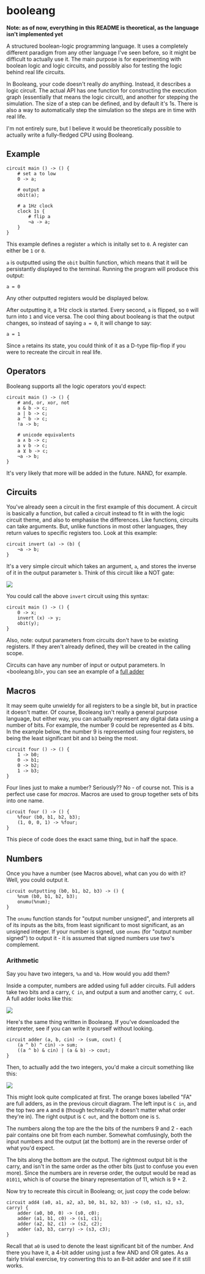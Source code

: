 # booleang

**Note: as of now, everything in this README is theoretical, as the language isn't implemented yet**

A structured boolean-logic programming language. It uses a completely different paradigm from any other language I've seen before, so it might be difficult to actually use it. The main purpose is for experimenting with boolean logic and logic circuits, and possibly also for testing the logic behind real life circuits.

In Booleang, your code doesn't really _do_ anything. Instead, it describes a logic circuit. The actual API has one function for constructing the execution graph (essentially that means the logic circuit), and another for stepping the simulation. The size of a step can be defined, and by default it's 1s. There is also a way to automatically step the simulation so the steps are in time with real life.

I'm not entirely sure, but I believe it would be theoretically possible to actually write a fully-fledged CPU using Booleang.

## Example

```
circuit main () -> () {
    # set a to low
    0 -> a;

    # output a
    obit(a);

    # a 1Hz clock
    clock 1s {
        # flip a
        ¬a -> a;
    }
}
```

This example defines a register `a` which is initally set to `0`. A register can either be `1` or `0`.

`a` is outputted using the `obit` builtin function, which means that it will be persistantly displayed to the terminal. Running the program will produce this output:

```
a = 0
```

Any other outputted registers would be displayed below.

After outputting it, a 1Hz clock is started. Every second, `a` is flipped, so `0` will turn into `1` and vice versa. The cool thing about booleang is that the output changes, so instead of saying `a = 0`, it will change to say:

```
a = 1
```

Since `a` retains its state, you could think of it as a D-type flip-flop if you were to recreate the circuit in real life.

## Operators

Booleang supports all the logic operators you'd expect:

```
circuit main () -> () {
    # and, or, xor, not
    a & b -> c;
    a | b -> c;
    a ^ b -> c;
    !a -> b;

    # unicode equivalents
    a ∧ b -> c;
    a ∨ b -> c;
    a ⊻ b -> c;
    ¬a -> b;
}
```

It's very likely that more will be added in the future. NAND, for example.

## Circuits

You've already seen a circuit in the first example of this document. A circuit is basically a function, but called a circuit instead to fit in with the logic circuit theme, and also to emphasise the differences. Like functions, circuits can take arguments. But, unlike functions in most other languages, they return values to specific registers too. Look at this example:

```
circuit invert (a) -> (b) {
    ¬a -> b;
}
```

It's a very simple circuit which takes an argument, `a`, and stores the inverse of it in the output parameter `b`. Think of this circuit like a NOT gate:

![](assets/invert.png)

You could call the above `invert` circuit using this syntax:

```
circuit main () -> () {
    0 -> x;
    invert (x) -> y;
    obit(y);
}
```

Also, note: output parameters from circuits don't have to be existing registers. If they aren't already defined, they will be created in the calling scope.

Circuits can have any number of input or output parameters. In <booleang.bl>, you can see an example of a [full adder](https://en.wikipedia.org/wiki/Adder_%28electronics%29#Full_adder)

## Macros

It may seem quite unwieldy for all registers to be a single bit, but in practice it doesn't matter. Of course, Booleang isn't really a general purpose language, but either way, you can actually represent any digital data using a number of bits. For example, the number 9 could be represented as 4 bits. In the example below, the number 9 is represented using four registers, `b0` being the least significant bit and `b3` being the most.

```
circuit four () -> () {
    1 -> b0;
    0 -> b1;
    0 -> b2;
    1 -> b3;
}
```

Four lines just to make a number? Seriously?? No - of course not. This is a perfect use case for _macros_. Macros are used to group together sets of bits into one name.

```
circuit four () -> () {
    %four (b0, b1, b2, b3);
    (1, 0, 0, 1) -> %four;
}
```

This piece of code does the exact same thing, but in half the space.

## Numbers

Once you have a number (see Macros above), what can you do with it? Well, you could output it.

```
circuit outputting (b0, b1, b2, b3) -> () {
    %num (b0, b1, b2, b3);
    onumu(%num);
}
```

The `onumu` function stands for "output number unsigned", and interprets all of its inputs as the bits, from least significant to most significant, as an unsigned integer. If your number is signed, use `onums` (for "output number signed") to output it - it is assumed that signed numbers use two's complement.

### Arithmetic

Say you have two integers, `%a` and `%b`. How would you add them?

Inside a computer, numbers are added using full adder circuits. Full adders take two bits and a carry, `C in`, and output a sum and another carry, `C out`. A full adder looks like this:

![](assets/full-adder.png)

Here's the same thing written in Booleang. If you've downloaded the interpreter, see if you can write it yourself without looking.

```
circuit adder (a, b, cin) -> (sum, cout) {
    (a ^ b) ^ cin) -> sum;
    ((a ^ b) & cin) | (a & b) -> cout;
}
```

Then, to actually add the two integers, you'd make a circuit something like this:

![](assets/4-bit-adder.png)

This might look quite complicated at first. The orange boxes labelled "FA" are full adders, as in the previous circuit diagram. The left input is `C in`, and the top two are `A` and `B` (though technically it doesn't matter what order they're in). The right output is `C out`, and the bottom one is `S`.

The numbers along the top are the the bits of the numbers 9 and 2 - each pair contains one bit from each number. Somewhat comfusingly, both the input numbers and the output (at the bottom) are in the reverse order of what you'd expect.

The bits along the bottom are the output. The rightmost output bit is the carry, and isn't in the same order as the other bits (just to confuse you even more). Since the numbers are in reverse order, the output would be read as `01011`, which is of course the binary representation of 11, which is 9 + 2.

Now try to recreate this circuit in Booleang; or, just copy the code below:

```
circuit add4 (a0, a1, a2, a3, b0, b1, b2, b3) -> (s0, s1, s2, s3, carry) {
    adder (a0, b0, 0) -> (s0, c0);
    adder (a1, b1, c0) -> (s1, c1);
    adder (a2, b2, c1) -> (s2, c2);
    adder (a3, b3, carry) -> (s3, c3);
}
```

Recall that `a0` is used to denote the least significant bit of the number. And there you have it, a 4-bit adder using just a few AND and OR gates. As a fairly trivial exercise, try converting this to an 8-bit adder and see if it still works.
